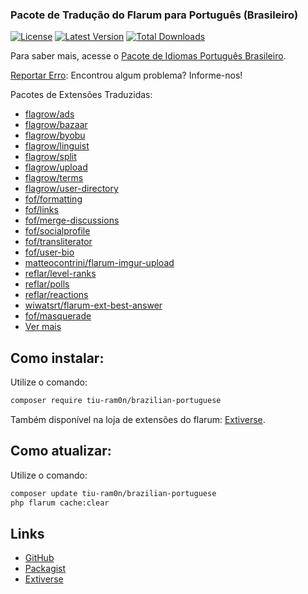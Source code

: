 
###  Pacote de Tradução do Flarum para Português (Brasileiro)

[![License](https://img.shields.io/github/license/tiuram0n/brazilian-portuguese.svg?color=orange)](LICENSE)
[![Latest Version](https://img.shields.io/github/release/tiuram0n/brazilian-portuguese.svg)](https://github.com/tiuram0n/brazilian-portuguese/releases)
[![Total Downloads](https://img.shields.io/packagist/dt/tiu-ram0n/brazilian-portuguese.svg)](https://packagist.org/packages/tiu-ram0n/brazilian-portuguese)

Para saber mais, acesse o [Pacote de Idiomas Português Brasileiro](https://discuss.flarum.org/d/18543-language-pack-portuguese-brazilian).

[Reportar Erro](https://github.com/tiuram0n/brazilian-portuguese/issues): Encontrou algum problema? Informe-nos!

Pacotes de Extensões Traduzidas:

 - [flagrow/ads](https://github.com/flagrow/ads)
 - [flagrow/bazaar](https://github.com/flagrow/bazaar)
 - [flagrow/byobu](https://github.com/flagrow/byobu)
 - [flagrow/linguist](https://github.com/flagrow/linguist)
 - [flagrow/split](https://github.com/flagrow/split)
 - [flagrow/upload](https://github.com/flagrow/upload)
 - [flagrow/terms](https://github.com/flagrow/terms)
 - [flagrow/user-directory](https://github.com/flagrow/user-directory)
 - [fof/formatting](https://github.com/FriendsOfFlarum/formatting)
 - [fof/links](https://github.com/FriendsOfFlarum/links)
 - [fof/merge-discussions](https://github.com/FriendsOfFlarum/merge-discussions)
 - [fof/socialprofile](https://github.com/FriendsOfFlarum/socialprofile)
 - [fof/transliterator](https://github.com/FriendsOfFlarum/transliterator)
 - [fof/user-bio](https://github.com/FriendsOfFlarum/user-bio)
 - [matteocontrini/flarum-imgur-upload](https://github.com/matteocontrini/flarum-imgur-upload)
 - [reflar/level-ranks](https://github.com/ReFlar/level-ranks)
 - [reflar/polls](https://github.com/ReFlar/polls)
 - [reflar/reactions](https://github.com/ReFlar/reactions)
 - [wiwatsrt/flarum-ext-best-answer](https://github.com/wiwatsrt/flarum-ext-best-answer)
 - [fof/masquerade](https://github.com/FriendsOfFlarum/masquerade)
 - [Ver mais](https://github.com/tiuram0n/brazilian-portuguese/tree/master/locale)

## Como instalar:

Utilize o comando:

```bash
composer require tiu-ram0n/brazilian-portuguese
```

Também disponível na loja de extensões do flarum: [Extiverse](https://extiverse.com/extension/tiu-ram0n/brazilian-portuguese).

## Como atualizar:

Utilize o comando:

```bash
composer update tiu-ram0n/brazilian-portuguese
php flarum cache:clear
```

## Links

- [GitHub](https://github.com/tiuram0n/brazilian-portuguese "GitHub")
- [Packagist](https://packagist.org/packages/tiu-ram0n/brazilian-portuguese "Packagist")
- [Extiverse](https://extiverse.com/extension/tiu-ram0n/brazilian-portuguese)
